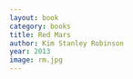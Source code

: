 ```yaml
---
layout: book
category: books
title: Red Mars
author: Kim Stanley Robinson
year: 2013
image: rm.jpg
---
```

